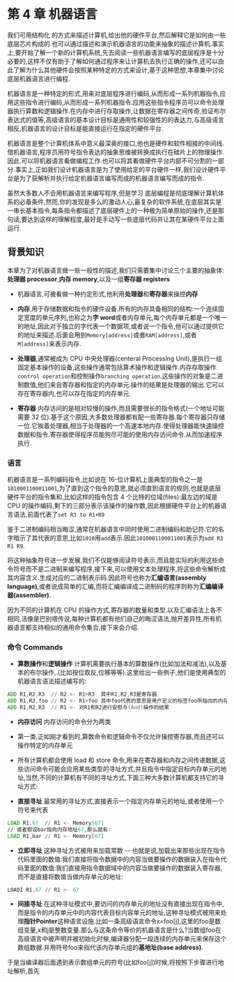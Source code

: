 # 第 4 章 机器语言

我们可用结构化 的方式来描述计算机,给出他的硬件平台,然后解释它是如何由一些底层芯片构成的.也可以通过描述和演示机器语言的功能来抽象的描述计算机.事实上,要开始了解一个新的计算机系统,先去阅读一些机器语言编写的底层程序是十分必要的,这样不仅有助于了解如何通过程序来让计算机去执行正确的操作,还可以由此了解为什么其他硬件会按照某种特定的方式来设计,基于这种思想,本章集中讨论底层机器语言进行编程.

机器语言是一种特定的形式,用来对底层程序进行编码,从而形成一系列机器指令,应用这些指令进行编码,从而形成一系列机器指令.应用这些指令程序员可以命令处理器执行算数和逻辑操作.在内存中进行存取操作,让数据在寄存器之间传奇,验证布尔表达式的值等,高级语言的基本设计目标是通用性和较强性的的表达力,与高级语言相反,机器语言的设计目标是能直接运行在指定的硬件平台.

机器语言是整个计算机体系中意义最深奥的接口,他也是硬件和软件相接的中间线.借机器语言,程序员用符号指令表达的抽象思维被转换成执行在硅片上的物理操作.因此.可以将机器语言看做编程工作.也可以将其看做硬件平台内部不可分割的一部分.事实上,正如我们设计机器语言是为了使用给定的平台硬件一样,我们设计硬件平台是为了获解析并执行给定机器语言编写而成的机器语言编写而成的指令.

虽然大多数人不会用机器语言来编写程序,但是学习 底层编程是彻底理解计算机体系的必备条件,然而,你的发现是多么的激动人心,最复杂的软件系统,在底层其实是一串长基本指令,每条指令都描述了底层硬件上的一种极为简单原始的操作,还是那句话,要达到这样的理解程度,最好是手动写一些底层代码并让其在某硬件平台上面运行.

## 背景知识

本章为了对机器语言做一些一般性的描述,我们只需要集中讨论三个主要的抽象体:**处理器 processor**,**内存 memory**,以及一组**寄存器 registers**

- 机器语言,可被看做一种约定形式,他利用**处理器**和**寄存器**来操控**内存**

- **内存**,用于存储数据和指令的硬件设备.所有的内存具备相同的结构:一个连续固定宽度的单元序列,也称之为**字 word**或者内存单元,每个内存单元都是一个唯一的地址,因此对于独立的字代表一个数据项,或者说一个指令,他可以通过提供它的地址来描述.后面会用到`Memory[address]`或者`RAM[address]`,或者`M[address]`来表示内存.

- **处理器**,通常被成为 CPU 中央处理器(centeral Processing Unit),是执行一组固定基本操作的设备,这些操作通常包括算术操作和逻辑操作.内存存取操作`control operation`和控制操作`branching operation`.这些操作的对象是二进制数值,他们来自寄存器和指定的内存单元.操作的结果是处理器的输出.它可以存在寄存器内,也可以存在指定的内存单元.

- **寄存器** 内存访问的是相对较慢的操作,而且需要很长的指令格式(一个地址可能需要 32 位).基于这个原因,大多数处理器都有配一些寄存器.每个寄存器只存储一位.它挨着处理器,相当于处理器的一个高速本地内存.使得处理器能快速操控数据和指令.寄存器使得程序员能狗尽可能的使用内存访问命令.从而加速程序执行.

### 语言

机器语言是一系列编码指令,比如说在 16-位计算机上面典型的指令之一是`1010001100011001`,为了直到这个指令的意思,就必须直到语言的规则,也就是底层硬件平台的指令集和,比如这样的指令包含 4 个比特的位域(files):最左边的域是 CPU 的操作编码,剩下的三部分表示该操作的操作数,因此根据硬件平台上的机器语言语法,前面代表了`set R3 to R1+R9`

鉴于二进制编码相当晦涩,通常在机器语言中同时使用二进制编码和助记符.它的名字暗示了其代表的意思,比如`1010`用`add`表示.因此`1010001100011001`表示为`add R3 R1 R9`.

将这种抽象符号进一步发展,我们不仅能够阅读符号表示,而且能实际的利用这些命令符号而不是二进制来编写程序,接下来,可以使用文本处理程序,将这些命令解析成其内容含义.生成对应的二进制表示码.因此符号也称为**汇编语言(assembly language)**,或者说成简单的汇编,而将汇编编译成二进制码的程序则称为**汇编编译器(assembler)**.

因为不同的计算机在 CPU 的操作方式,寄存器的数量和类型.以及汇编语法上各不相同,活像是巴别塔传说,每种计算机都有他们自己的晦涩语法,抛开差异性,所有机器语言都支持相似的通用命令集合,接下来会介绍.

### 命令 Commands

- **算数操作**和**逻辑操作** 计算机需要执行基本的算数操作(比如加法和减法),以及基本的布尔操作,.(比如按位取反,位移等等).这里给出一些例子,他们是使用典型的机器语言语法描述编写的:

```asm
ADD R1,R2,R3  // R2 <- R1+R3  其中R1,R2,R3是寄存器
ADD R1,R2,foo // R2 <- R1+foo 其中foo代表的意思是用户定义的标签foo所指向的内存单元的值
ADD R1,R2,R3  // R1 <- 对R1和R2进行安慰与(And)操作的结果
```

- **内存访问** 内存访问的命令分为两类

- 第一类,正如刚才看到的,算数命令和逻辑命令不仅允许操控寄存器,而且还可以操作特定的内存单元
- 所有计算机都会使用 load 和 store 命令,用来在寄存器和内存之间传递数据,这些访问命令可能会应用某些类型的寻址方式,并且指令中指定目标内存单元的地址,当然,不同的计算机有不同的寻址方式,下面三种大多数计算机都支持它的寻址方式:

- **直接寻址** 最常用的寻址方式,直接表示一个指定内存单元的地址,或者使用一个符号来代表

```asm
LOAD R1,67  // R1 <- Memory[67]
// 或者假设bar指向内存地址67,那么就有:
LOAD R1,bar // R1 <- Memory[67]
```

- **立即寻址** 这种寻址方式被用来加载常数 -- 也就是说,加载出来那些出现在指令代码里面的数值:我们直接将指令数据中的内容当做要操作的数据装入在指令代码里面的数值:我们直接用指令数据域中的内容当做要操作的数据装入寄存器,而不是直接将数值当做内存单元的地址:

```asm
LOADI R1,67 // R1 <- 67
```

- **间接寻址** 在这种寻址模式中,要访问的内存单元的地址没有直接出现在指令中,而是指令的内存单元中的内容代表目标内容单元的地址,这种寻址模式被用来处理**指针Pointer**这种语言设施.比如一条高级语言命令x=foo[j],这里的foo是数组变量,x和j是整数变量.那么与这条命令等价的机器语言是什么?当数组foo在高级语言中被声明并被初始化时候,编译器分配一段连续的内存单元来保存这个数组数据.并用符号foo来指代该内存单元组的**基地址(base address)**.

于是当编译器后面遇到表示数组单元的符号(比如foo[j])时候,将按照下步骤进行地址解析,首先

